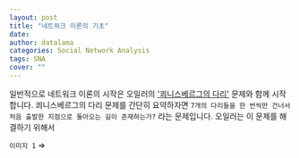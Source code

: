 ```yaml
---
layout: post
title: "네트워크 이론의 기초"
date:   
author: datalama
categories: Social Network Analysis
tags: SNA
cover: ""
---
```


일반적으로 네트워크 이론의 시작은 오일러의 ['쾨니스베르그의 다리'](https://ko.wikipedia.org/wiki/%EC%BE%A8%EB%8B%88%ED%9E%88%EC%8A%A4%EB%B2%A0%EB%A5%B4%ED%81%AC%EC%9D%98_%EB%8B%A4%EB%A6%AC_%EB%AC%B8%EC%A0%9C)
문제와 함께 시작합니다. 쾨니스베르그의 다리 문제를 간단히 요약하자면 `7개의 다리들을 한 번씩만 건너서 처음 출발한 지점으로 돌아오는 길이 존재하는가?`
라는 문제입니다. 오일러는 이 문제를 해결하기 위해서 


`이미지 1` $\Longrightarrow$

